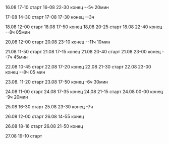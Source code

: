 16.08 17-10 старт
16-08 22-30 конец
--5ч 20мин

17-08 14-30 старт
17-08 17-30 конец
--3ч

18.08 12-00 старт
18.08 17-50 конец
18,08 20-25 старт
18.08 22-40 конец
--8ч 05мин

20,08 12-00 старт
20.08 23-10 конец
--11ч 10мин

21.08 11-50 старт
21.08 17-15 конец
21.08 20-40 старт
21.08 23-00 конец
--7ч 45мин

22.08 10-45 старт
22.08 17-20 конец
22.08 21-30 старт
22.08 23-00 конец
--8ч 05 мин

23.08. 11-20 старт
23.08 17-50 конец
-6ч 30мин

24.08 11-00 старт
24.08 17-35 конец
24.08 21-15 старт
24.08 00-00 конец
-9ч 20мин

25.08 16-30 старт
25.08 23-30 конец
-7ч

26.08 12-00 старт
26.08 14-55 конец

26.08 18-16 старт
26.08 21-50 конец

27.08 19-10 старт
